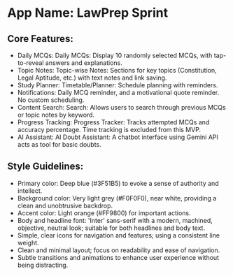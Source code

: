 # **App Name**: LawPrep Sprint

## Core Features:

- Daily MCQs: Daily MCQs: Display 10 randomly selected MCQs, with tap-to-reveal answers and explanations.
- Topic Notes: Topic-wise Notes: Sections for key topics (Constitution, Legal Aptitude, etc.) with text notes and link saving.
- Study Planner: Timetable/Planner: Schedule planning with reminders.
- Notifications: Daily MCQ reminder, and a motivational quote reminder. No custom scheduling.
- Content Search: Search: Allows users to search through previous MCQs or topic notes by keyword.
- Progress Tracking: Progress Tracker: Tracks attempted MCQs and accuracy percentage. Time tracking is excluded from this MVP.
- AI Assistant: AI Doubt Assistant: A chatbot interface using Gemini API acts as tool for basic doubts.

## Style Guidelines:

- Primary color: Deep blue (#3F51B5) to evoke a sense of authority and intellect.
- Background color: Very light grey (#F0F0F0), near white, providing a clean and unobtrusive backdrop.
- Accent color: Light orange (#FF9800) for important actions.
- Body and headline font: 'Inter' sans-serif with a modern, machined, objective, neutral look; suitable for both headlines and body text.
- Simple, clear icons for navigation and features; using a consistent line weight.
- Clean and minimal layout; focus on readability and ease of navigation.
- Subtle transitions and animations to enhance user experience without being distracting.